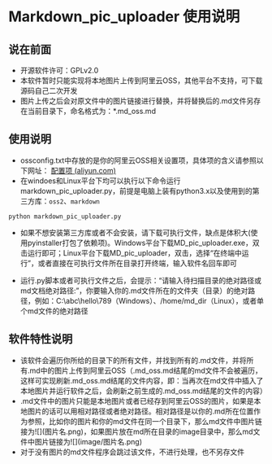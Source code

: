 # Markdown_pic_uploader 使用说明
## 说在前面
- 开源软件许可：GPLv2.0
- 本软件暂时只能实现将本地图片上传到阿里云OSS，其他平台不支持，可下载源码自己二次开发
- 图片上传之后会对原文件中的图片链接进行替换，并将替换后的.md文件另存在当前目录下，命名格式为：\*.md_oss.md

## 使用说明
- ossconfig.txt中存放的是你的阿里云OSS相关设置项，具体项的含义请参照以下网址：
[配置项 (aliyun.com)](https://help.aliyun.com/document_detail/64097.html)
- 在windoes和Linux平台下均可以执行以下命令运行markdown_pic_uploader.py，前提是电脑上装有python3.x以及使用到的第三方库：`oss2`、`markdown`
```shell
python markdown_pic_uploader.py
```

- 如果不想安装第三方库或者不会安装，请下载可执行文件，缺点是体积大(使用pyinstaller打包了依赖项)。Windows平台下载MD_pic_uploader.exe，双击运行即可；Linux平台下载MD_pic_uploader，双击，选择“在终端中运行”，或者直接在可执行文件所在目录打开终端，输入软件名回车即可

- 运行.py脚本或者可执行文件之后，会提示：“请输入待扫描目录的绝对路径或md文档绝对路径:”，你要输入你的.md文件所在的文件夹（目录）的绝对路径，例如：C:\abc\hello\789（Windows）、/home/md_dir（Linux），或者单个md文件的绝对路径

## 软件特性说明

- 该软件会遍历你所给的目录下的所有文件，并找到所有的.md文件，并将所有.md中的图片上传到阿里云OSS（.md_oss.md结尾的md文件不会被遍历，这样可实现刷新.md_oss.md结尾的文件内容，即：当再次在md文件中插入了本地图片并运行软件之后，会刷新之前生成的.md_oss.md结尾的文件的内容）
- .md文件中的图片只能是本地图片或者已经存到阿里云OSS的图片，如果是本地图片的话可以用相对路径或者绝对路径。相对路径是以你的.md所在位置作为参照，比如你的图片和你的md文件在同一个目录下，那么md文件中图片链接为\!\[\](图片名.png)，如果图片放在md所在目录的image目录中，那么md文件中图片链接为\!\[\](image/图片名.png)
- 对于没有图片的md文件程序会跳过该文件，不进行处理，也不另存文件